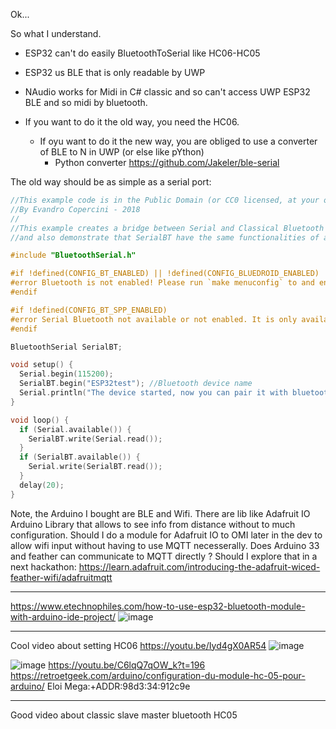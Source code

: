 Ok...

So what I understand.

- ESP32 can't do easily BluetoothToSerial like HC06-HC05
- ESP32 us BLE that is only readable by UWP
- NAudio works for Midi in C# classic and so can't access UWP ESP32 BLE and so midi by bluetooth.

- If you want to do it the old way, you need the HC06.
  - If oyu want to do it the new way, you are obliged to use a converter of BLE to N in UWP (or else like pYthon)
    - Python converter https://github.com/Jakeler/ble-serial



The old way should be as simple as a serial port:
``` cpp
//This example code is in the Public Domain (or CC0 licensed, at your option.)
//By Evandro Copercini - 2018
//
//This example creates a bridge between Serial and Classical Bluetooth (SPP)
//and also demonstrate that SerialBT have the same functionalities of a normal Serial

#include "BluetoothSerial.h"

#if !defined(CONFIG_BT_ENABLED) || !defined(CONFIG_BLUEDROID_ENABLED)
#error Bluetooth is not enabled! Please run `make menuconfig` to and enable it
#endif

#if !defined(CONFIG_BT_SPP_ENABLED)
#error Serial Bluetooth not available or not enabled. It is only available for the ESP32 chip.
#endif

BluetoothSerial SerialBT;

void setup() {
  Serial.begin(115200);
  SerialBT.begin("ESP32test"); //Bluetooth device name
  Serial.println("The device started, now you can pair it with bluetooth!");
}

void loop() {
  if (Serial.available()) {
    SerialBT.write(Serial.read());
  }
  if (SerialBT.available()) {
    Serial.write(SerialBT.read());
  }
  delay(20);
}

```





Note, the Arduino I bought are BLE and Wifi.
There are lib like Adafruit IO Arduino Library that allows to see info from distance without to much configuration.
Should I do a module for Adafruit IO to OMI later in the dev to allow wifi input without having to use MQTT necesserally.
Does Arduino 33 and feather can communicate to MQTT directly ?
Should I explore that in a next hackathon:
https://learn.adafruit.com/introducing-the-adafruit-wiced-feather-wifi/adafruitmqtt







-----------------------------------

https://www.etechnophiles.com/how-to-use-esp32-bluetooth-module-with-arduino-ide-project/
![image](https://user-images.githubusercontent.com/20149493/176674823-4919e02d-46eb-404d-b402-f7b09dcb6a6f.png)



--------------

Cool video about setting HC06
https://youtu.be/Iyd4gX0AR54
![image](https://user-images.githubusercontent.com/20149493/176684691-7d12925e-d822-4045-a673-ce8fe636b733.png)

![image](https://user-images.githubusercontent.com/20149493/176687141-dad4dbc1-dc63-4166-9d89-98ac9678164a.png)
https://youtu.be/C6lqQ7qOW_k?t=196
https://retroetgeek.com/arduino/configuration-du-module-hc-05-pour-arduino/
Eloi Mega:+ADDR:98d3:34:912c9e



-------------------------

Good video about classic slave master bluetooth HC05

